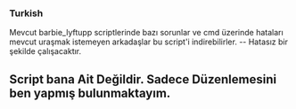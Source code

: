 ### Turkish ###

Mevcut barbie_lyftupp scriptlerinde bazı sorunlar ve cmd üzerinde hataları mevcut uraşmak istemeyen arkadaşlar bu script'i indirebilirler.
-- Hatasız bir şekilde çalışacaktır.
## Script bana Ait Değildir. Sadece Düzenlemesini ben yapmış bulunmaktayım.
